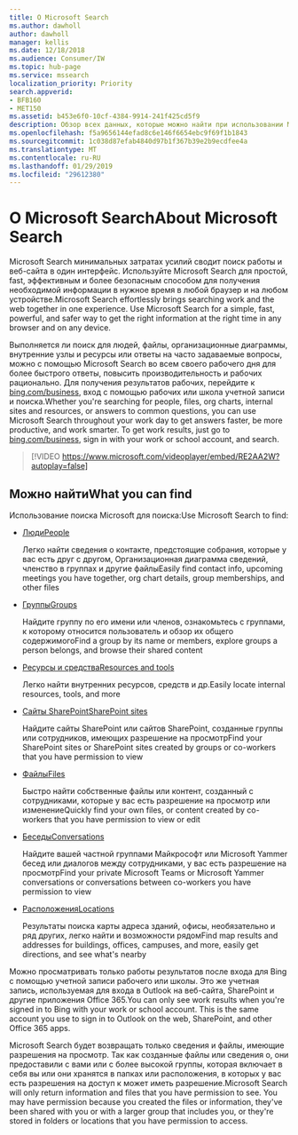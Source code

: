 ```yaml
---
title: О Microsoft Search
ms.author: dawholl
author: dawholl
manager: kellis
ms.date: 12/18/2018
ms.audience: Consumer/IW
ms.topic: hub-page
ms.service: mssearch
localization_priority: Priority
search.appverid:
- BFB160
- MET150
ms.assetid: b453e6f0-10cf-4384-9914-241f425cd5f9
description: Обзор всех данных, которые можно найти при использовании Microsoft Search
ms.openlocfilehash: f5a9656144efad8c6e146f6654ebc9f69f1b1843
ms.sourcegitcommit: 1c038d87efab4840d97b1f367b39e2b9ecdfee4a
ms.translationtype: MT
ms.contentlocale: ru-RU
ms.lasthandoff: 01/29/2019
ms.locfileid: "29612380"
---
```

# <a name="about-microsoft-search"></a><span data-ttu-id="686d3-103">О Microsoft Search</span><span class="sxs-lookup"><span data-stu-id="686d3-103">About Microsoft Search</span></span>

<span data-ttu-id="686d3-p101">Microsoft Search минимальных затратах усилий сводит поиск работы и веб-сайта в один интерфейс. Используйте Microsoft Search для простой, fast, эффективным и более безопасным способом для получения необходимой информации в нужное время в любой браузер и на любом устройстве.</span><span class="sxs-lookup"><span data-stu-id="686d3-p101">Microsoft Search effortlessly brings searching work and the web together in one experience. Use Microsoft Search for a simple, fast, powerful, and safer way to get the right information at the right time in any browser and on any device.</span></span>
  
<span data-ttu-id="686d3-p102">Выполняется ли поиск для людей, файлы, организационные диаграммы, внутренние узлы и ресурсы или ответы на часто задаваемые вопросы, можно с помощью Microsoft Search во всем своего рабочего дня для более быстрого ответы, повысить производительность и рабочих рационально. Для получения результатов рабочих, перейдите к [bing.com/business](https://www.bing.com/business), вход с помощью рабочих или школа учетной записи и поиска.</span><span class="sxs-lookup"><span data-stu-id="686d3-p102">Whether you're searching for people, files, org charts, internal sites and resources, or answers to common questions, you can use Microsoft Search throughout your work day to get answers faster, be more productive, and work smarter. To get work results, just go to [bing.com/business](https://www.bing.com/business), sign in with your work or school account, and search.</span></span> 
  
> [!VIDEO https://www.microsoft.com/videoplayer/embed/RE2AA2W?autoplay=false]

## <a name="what-you-can-find"></a><span data-ttu-id="686d3-108">Можно найти</span><span class="sxs-lookup"><span data-stu-id="686d3-108">What you can find</span></span>
  
<span data-ttu-id="686d3-109">Использование поиска Microsoft для поиска:</span><span class="sxs-lookup"><span data-stu-id="686d3-109">Use Microsoft Search to find:</span></span>
  
- [<span data-ttu-id="686d3-110">Люди</span><span class="sxs-lookup"><span data-stu-id="686d3-110">People</span></span>](find-people-and-groups.md)
    
    <span data-ttu-id="686d3-111">Легко найти сведения о контакте, предстоящие собрания, которые у вас есть друг с другом, Организационная диаграмма сведений, членство в группах и другие файлы</span><span class="sxs-lookup"><span data-stu-id="686d3-111">Easily find contact info, upcoming meetings you have together, org chart details, group memberships, and other files</span></span>
    
- [<span data-ttu-id="686d3-112">Группы</span><span class="sxs-lookup"><span data-stu-id="686d3-112">Groups</span></span>](find-people-and-groups.md)
    
    <span data-ttu-id="686d3-113">Найдите группу по его имени или членов, ознакомьтесь с группами, к которому относится пользователь и обзор их общего содержимого</span><span class="sxs-lookup"><span data-stu-id="686d3-113">Find a group by its name or members, explore groups a person belongs, and browse their shared content</span></span>
    
- [<span data-ttu-id="686d3-114">Ресурсы и средства</span><span class="sxs-lookup"><span data-stu-id="686d3-114">Resources and tools</span></span>](find-resources-tools-and-more.md)
    
    <span data-ttu-id="686d3-115">Легко найти внутренних ресурсов, средств и др.</span><span class="sxs-lookup"><span data-stu-id="686d3-115">Easily locate internal resources, tools, and more</span></span>
    
- [<span data-ttu-id="686d3-116">Сайты SharePoint</span><span class="sxs-lookup"><span data-stu-id="686d3-116">SharePoint sites</span></span>](find-sharepoint-sites.md)
    
    <span data-ttu-id="686d3-117">Найдите сайты SharePoint или сайтов SharePoint, созданные группы или сотрудников, имеющих разрешение на просмотр</span><span class="sxs-lookup"><span data-stu-id="686d3-117">Find your SharePoint sites or SharePoint sites created by groups or co-workers that you have permission to view</span></span>
    
- [<span data-ttu-id="686d3-118">Файлы</span><span class="sxs-lookup"><span data-stu-id="686d3-118">Files</span></span>](find-files.md)
    
    <span data-ttu-id="686d3-119">Быстро найти собственные файлы или контент, созданный с сотрудниками, которые у вас есть разрешение на просмотр или изменение</span><span class="sxs-lookup"><span data-stu-id="686d3-119">Quickly find your own files, or content created by co-workers that you have permission to view or edit</span></span>
    
- [<span data-ttu-id="686d3-120">Беседы</span><span class="sxs-lookup"><span data-stu-id="686d3-120">Conversations</span></span>](find-conversations.md)
    
    <span data-ttu-id="686d3-121">Найдите вашей частной группами Майкрософт или Microsoft Yammer бесед или диалогов между сотрудниками, у вас есть разрешение на просмотр</span><span class="sxs-lookup"><span data-stu-id="686d3-121">Find your private Microsoft Teams or Microsoft Yammer conversations or conversations between co-workers you have permission to view</span></span>
    
- [<span data-ttu-id="686d3-122">Расположения</span><span class="sxs-lookup"><span data-stu-id="686d3-122">Locations</span></span>](find-locations.md)
    
    <span data-ttu-id="686d3-123">Результаты поиска карты адреса зданий, офисы, необязательно и ряд других, легко найти и возможности рядом</span><span class="sxs-lookup"><span data-stu-id="686d3-123">Find map results and addresses for buildings, offices, campuses, and more, easily get directions, and see what's nearby</span></span>    
    
<span data-ttu-id="686d3-p103">Можно просматривать только работы результатов после входа для Bing с помощью учетной записи рабочего или школы. Это же учетная запись, используемая для входа в Outlook на веб-сайта, SharePoint и другие приложения Office 365.</span><span class="sxs-lookup"><span data-stu-id="686d3-p103">You can only see work results when you're signed in to Bing with your work or school account. This is the same account you use to sign in to Outlook on the web, SharePoint, and other Office 365 apps.</span></span> 
  
<span data-ttu-id="686d3-p104">Microsoft Search будет возвращать только сведения и файлы, имеющие разрешения на просмотр. Так как созданные файлы или сведения о, они предоставили с вами или с более высокой группы, которая включает в себя вы или они хранятся в папках или расположения, в которых у вас есть разрешения на доступ к может иметь разрешение.</span><span class="sxs-lookup"><span data-stu-id="686d3-p104">Microsoft Search will only return information and files that you have permission to see. You may have permission because you created the files or information, they've been shared with you or with a larger group that includes you, or they're stored in folders or locations that you have permission to access.</span></span>

  

